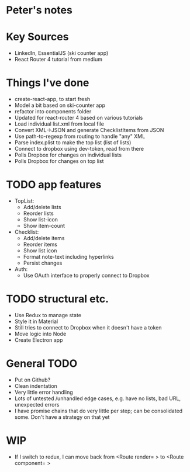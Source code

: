 # Peter's notes

# Key Sources

- LinkedIn, EssentialJS (ski counter app)
- React Router 4 tutorial from medium

# Things I've done
- create-react-app, to start fresh
- Model a bit based on ski-counter app
- refactor into components folder
- Updated for react-router 4 based on various tutorials
- Load individual list.xml from local file
- Convert XML->JSON and generate ChecklistItems from JSON
- Use path-to-regexp from routing to handle "any" XML
- Parse index.plist to make the top list (list of lists)
- Connect to dropbox using dev-token, read from there
- Polls Dropbox for changes on individual lists
- Polls Dropbox for changes on top list

# TODO app features
- TopList:
  - Add/delete lists
  - Reorder lists
  - Show list-icon
  - Show item-count
- Checklist:
  - Add/delete items
  - Reorder items
  - Show list icon
  - Format note-text including hyperlinks
  - Persist changes
- Auth:
  - Use OAuth interface to properly connect to Dropbox

# TODO structural etc.
- Use Redux to manage state
- Style it in Material
- Still tries to connect to Dropbox when it doesn't have a token
- Move logic into Node
- Create Electron app

# General TODO
- Put on Github?
- Clean indentation
- Very little error handling
- Lots of untested /unhandled edge cases, e.g. have no lists, bad URL, unexpected errors
- I have promise chains that do very little per step; can be consolidated some. Don't have a strategy on that yet

# WIP
- If I switch to redux, I can move back from <Route render= > to <Route component= >
